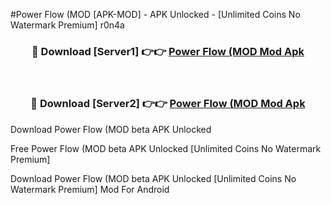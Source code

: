 #Power Flow (MOD [APK-MOD] - APK Unlocked - [Unlimited Coins No Watermark Premium] r0n4a



<div align="center">

<h3>🔴 Download [Server1] 👉👉 <a href="https://momento.my/?title=Power_Flow_(MOD">Power Flow (MOD Mod Apk</a></h3><br>

<h3>🔴 Download [Server2] 👉👉 <a href="https://momento.my/?title=Power_Flow_(MOD">Power Flow (MOD Mod Apk</a></h3>
</div>



Download Power Flow (MOD beta APK Unlocked

Free Power Flow (MOD beta APK Unlocked [Unlimited Coins No Watermark Premium]

Download Power Flow (MOD beta APK Unlocked [Unlimited Coins No Watermark Premium] Mod For Android
